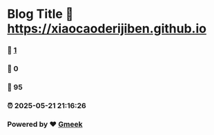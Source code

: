 # Blog Title :link: https://xiaocaoderijiben.github.io 
### :page_facing_up: [1](https://xiaocaoderijiben.github.io/tag.html) 
### :speech_balloon: 0 
### :hibiscus: 95 
### :alarm_clock: 2025-05-21 21:16:26 
### Powered by :heart: [Gmeek](https://github.com/Meekdai/Gmeek)
